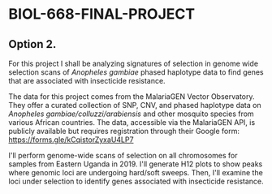 # BIOL-668-FINAL-PROJECT
Option 2.
---
For this project I shall be analyzing signatures of selection in genome wide selection scans of *Anopheles gambiae* phased haplotype data to find genes that are associated with insecticide resistance. 

The data for this project comes from the MalariaGEN Vector Observatory. They offer a curated collection of SNP, CNV, and phased haplotype data on *Anopheles gambiae/colluzzi/arabiensis* and other mosquito species from various African countries. The data, accessible via the MalariaGEN API, is publicly available but requires registration through their Google form: https://forms.gle/kCqistorZyxaU4LP7

 I'll perform genome-wide scans of selection on all chromosomes for samples from Eastern Uganda in 2019. I'll generate H12 plots to show peaks where genomic loci are undergoing hard/soft sweeps. Then, I'll examine the loci under selection to identify genes associated with insecticide resistance.
